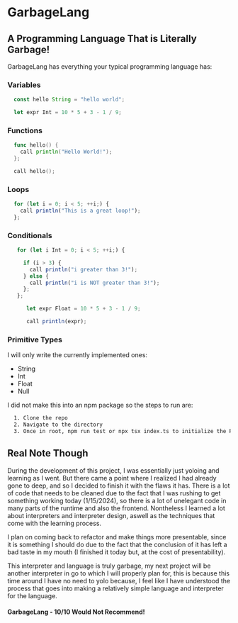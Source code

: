 # GarbageLang

## A Programming Language That is Literally Garbage!

GarbageLang has everything your typical programming language has:

### Variables

```ts
  const hello String = "hello world";
```

```ts
  let expr Int = 10 * 5 + 3 - 1 / 9;
```

### Functions

```go
  func hello() {
    call println("Hello World!");
  };

  call hello();
```

### Loops

```ts
  for (let i = 0; i < 5; ++i;) {
    call println("This is a great loop!");
  };
```

### Conditionals

```ts
   for (let i Int = 0; i < 5; ++i;) {

     if (i > 3) {
       call println("i greater than 3!");
     } else {
       call println("i is NOT greater than 3!"); 
     };
   };

      let expr Float = 10 * 5 + 3 - 1 / 9;

      call println(expr);
```

### Primitive Types

I will only write the currently implemented ones:

* String
* Int
* Float
* Null

I did not make this into an npm package so the steps to run are:

```sh
  1. Clone the repo
  2. Navigate to the directory
  3. Once in root, npm run test or npx tsx index.ts to initialize the REPL
```

## Real Note Though

During the development of this project, I was essentially just yoloing and learning as I went. But there came a point
where I realized I had already gone to deep, and so I decided to finish it with the flaws it has. There is a lot of code that needs
to be cleaned due to the fact that I was rushing to get something working today (1/15/2024), so there is a lot of unelegant code in many parts of the
runtime and also the frontend. Nontheless I learned a lot about interpreters and interpreter design, aswell as the techniques that come with the learning process.

I plan on coming back to refactor and make things more presentable, since it is something I should do due to the fact that the conclusion of it has left
a bad taste in my mouth (I finished it today but, at the cost of presentability).

This interpreter and language is truly garbage, my next project will be another interpreter in go to which I will properly plan for,
this is because this time around I have no need to yolo because, I feel like I have understood the process that goes into making a 
relatively simple language and interpreter for the language.

#### GarbageLang - 10/10 Would Not Recommend!
